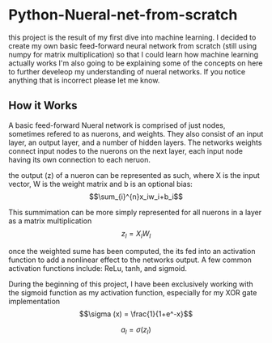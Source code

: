 # Python-Nueral-net-from-scratch

this project is the result of my first dive into machine learning. I decided to create my own basic feed-forward neural network from scratch (still using numpy for matrix multiplication) so that I could learn how machine learning actually works
I'm also going to be explaining some of the concepts on here to further develeop my understanding of nueral networks. If you notice anything that is incorrect please let me know.

## How it Works

A basic feed-forward Nueral network is comprised of just nodes, sometimes refered to as nuerons, and weights. They also consist of an input layer, an output layer, and a number of hidden layers. The networks weights connect input nodes to the nuerons on the next layer, each input node having its own connection to each neruon. 

the output (z) of a nueron can be represented as such, where X is the input vector, W is the weight matrix and b is an optional bias: 
$$\sum_{i}^{n}x_iw_i+b_i$$

This summimation can be more simply represented for all nuerons in a layer as a matrix multiplication
<br/>$$z_l = X_lW_l$$

once the weighted sume has been computed, the its fed into an activation function to add a nonlinear effect to the networks output. A few common activation functions include: ReLu, tanh, and sigmoid. 

During the beginning of this project, I have been exclusively working with the sigmoid function as my activation function, especially for my XOR gate implementation
<br/>
$$\sigma (x) = \frac{1}{1+e^-x}$$

$$a_l = \sigma(z_l)$$







